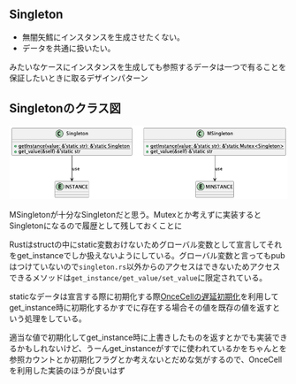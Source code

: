 ## Singleton

- 無闇矢鱈にインスタンスを生成させたくない。
- データを共通に扱いたい。

みたいなケースにインスタンスを生成しても参照するデータは一つで有ることを保証したいときに取るデザインパターン

## Singletonのクラス図

![class図](./class.png)

MSingletonが十分なSingletonだと思う。Mutexとか考えずに実装するとSingletonになるので履歴として残しておくことに

Rustはstructの中にstatic変数おけないためグローバル変数として宣言してそれをget_instanceでしか扱えないようにしている。グローバル変数と言ってもpubはつけていないので`singleton.rs`以外からのアクセスはできないためアクセスできるメソッドは`get_instance/get_value/set_value`に限定されている。


staticなデータは宣言する際に初期化する際[OnceCellの遅延初期化](https://docs.rs/once_cell/latest/once_cell/#lazy-initialized-global-data)を利用してget_instance時に初期化するかすでに存在する場合その値を既存の値を返すという処理をしている。

適当な値で初期化してget_instance時に上書きしたものを返すとかでも実装できるかもしれないけど、うーんget_instanceがすでに使われているかをちゃんとを参照カウントとか初期化フラグとか考えないとだめな気がするので、OnceCellを利用した実装のほうが良いはず
